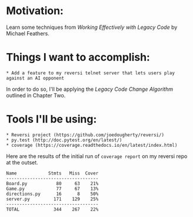 Motivation:
===========

Learn some techniques from _Working Effectively with Legacy Code_ by Michael Feathers.

Things I want to accomplish:
===========================
    * Add a feature to my reversi telnet server that lets users play against an AI opponent

In order to do so, I'll be applying the *Legacy Code Change Algorithm* outlined in Chapter Two.

Tools I'll be using:
===================
    * Reversi project (https://github.com/joedougherty/reversi/)
    * py.test (http://doc.pytest.org/en/latest/)
    * coverage (https://coverage.readthedocs.io/en/latest/index.html)

Here are the results of the initial run of `coverage report` on my reversi repo at the outset.

    Name            Stmts   Miss  Cover
    -----------------------------------
    Board.py           80     63    21% 
    Game.py            77     67    13% 
    directions.py      16      8    50% 
    server.py         171    129    25% 
    -----------------------------------
    TOTAL             344    267    22% 

